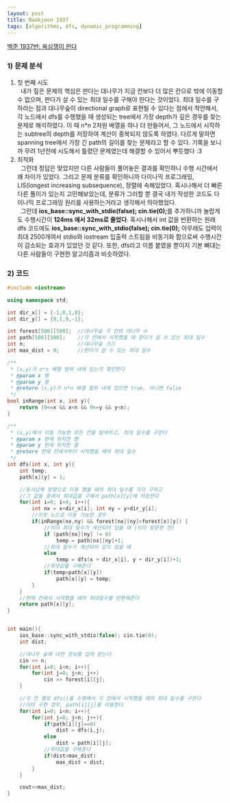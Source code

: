 ```yaml
---
layout: post
title: Baekjoon 1937
tags: [algorithms, dfs, dynamic_programming]
---
```


[백준 1937번: 욕심쟁이 판다](https://www.acmicpc.net/problem/1937)

### 1) 문제 분석<br>
1. 첫 번째 시도 <br>
&nbsp;&nbsp;내가 짚은 문제의 핵심은 판다는 대나무가 지금 칸보다 더 많은 칸으로 밖에 이동할 수 없으며, 판다가 살 수 있는 최대 일수를 구해야 한다는 것이었다.
최대 일수를 구하라는 점과 대나무숲이 directional graph로 표현될 수 있다는 점에서 착안해서, 각 노드에서 dfs를 수행했을 때 생성되는 tree에서 
가장 depth가 깊은 경우를 찾는 문제로 해석하였다. 이 때 n*n 2차원 배열을 하나 더 만들어서, 그 노드에서 시작하는 subtree의 depth를 저장하여 
계산이 중복되지 않도록 하였다. 다르게 말하면 spanning tree에서 가장 긴 path의 길이를 찾는 문제라고 할 수 있다. 기록을 보니까 무려 1년전에 시도해서 틀렸던
문제였는데 해결할 수 있어서 뿌듯했다 :3 <br>
2. 최적화<br>
&nbsp;&nbsp;그런데 정답은 맞았지만 다른 사람들이 풀어놓은 결과를 확인하니 수행 시간에서 꽤 차이가 있었다. 그리고 문제 분류를 확인하니까 다이나믹 프로그래밍,
LIS(longest increasing subsequence), 정렬에 속해있었다. 혹시나해서 더 빠른 다른 풀이가 있는지 고민해보았는데, 분류가 그러할 뿐 결국 내가 작성한 코드도
다이나믹 프로그래밍 원리를 사용하는거라고 생각해서 의아했었다. <br>
&nbsp;&nbsp;그런데 <b>ios_base::sync_with_stdio(false); cin.tie(0);</b>를 추가하니까 놀랍게도 수행시간이 <b>124ms 에서 32ms로 줄었다</b>. 
혹시나해서 int 값을 반환하는 원래 dfs 코드에도 <b>ios_base::sync_with_stdio(false); cin.tie(0);</b> 아무래도 입력이 최대 2500개여서
stdio와 iostream 입출력 스트림을 비동기화 함으로써 수행시간이 감소되는 효과가 있었던 것 같다. 또한, dfs라고 이름 붙였을 뿐이지 기본 뼈대는 다른 사람들이 구현한
알고리즘과 비슷하였다. 


### 2) 코드<br>
~~~cpp
#include <iostream>

using namespace std;

int dir_x[] = {-1,0,1,0};
int dir_y[] = {0,1,0,-1};

int forest[500][500];  //대나무숲 각 칸의 대나무 수
int path[500][500];    //각 칸에서 시작했을 때 판다가 살 수 있는 최대 일수
int n;                 //대나무숲 크기
int max_dist = 0;      //판다가 살 수 있는 최대 일수

/**
 * (x,y)가 n*n 배열 범위 내에 있는지 확인한다
 * @param x 행
 * @param y 열
 * @return (x,y)가 n*n 배열 범위 내에 있으면 true, 아니면 false
 */
bool inRange(int x, int y){
    return (0<=x && x<n && 0<=y && y<n);
}

/**
 * (x,y)에서 이동 가능한 모든 칸을 탐색하고, 최대 일수를 구한다
 * @param x 현재 위치한 행
 * @param y 현재 위치한 열
 * @return 현재 칸에서부터 시작했을 때의 최대 일수
 */
int dfs(int x, int y){
    int temp;
    path[x][y] = 1;

    //동서남북 방향으로 이동 했을 때의 최대 일수를 각각 구하고
    //그 값들 중에서 최대값을 구해서 path[x][y]에 저장한다
    for(int i=0; i<4; i++){
        int nx = x+dir_x[i]; int ny = y+dir_y[i];
        //이웃 노드로 이동 가능한 경우
        if(inRange(nx,ny) && forest[nx][ny]>forest[x][y]) {
            //이미 최대 일수가 계산되어 있을 때 (이미 방문한 칸)
            if (path[nx][ny] != 0)
                temp = path[nx][ny]+1;
            //최대 일수가 계산되어 있지 않을 때
            else
                temp = dfs(x + dir_x[i], y + dir_y[i])+1;
            //최댓값을 구해준다
            if(temp>path[x][y])
                path[x][y] = temp;
        }
    }
    //현재 칸에서 시작했을 때의 최대일수를 반환해준다
    return path[x][y];
}


int main(){
    ios_base::sync_with_stdio(false); cin.tie(0);
    int dist;

    //대나무 숲에 대한 정보를 입력 받는다
    cin >> n;
    for(int i=0; i<n; i++){
        for(int j=0; j<n; j++)
            cin >> forest[i][j];
    }

    //각 칸 별로 dfs()를 수행해서 각 칸에서 시작했을 때의 최대 일수를 구한다
    //이미 구한 경우, path[i][j]를 이용한다
    for(int i=0; i<n; i++){
        for(int j=0; j<n; j++){
            if(path[i][j]==0)
                dist = dfs(i,j);
            else
                dist = path[i][j];
            //최대값을 구해준다
            if(dist>max_dist)
                max_dist = dist;
        }
    }

    cout<<max_dist;
}
~~~
